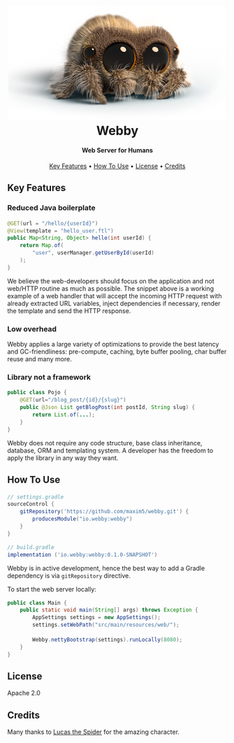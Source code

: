 <h1 align="center">
  <br>
  <img src="https://raw.githubusercontent.com/maxim5/webby/readme/doc/spider-lucas.png" alt="Webby" width="500">
  <br>
  Webby
  <br>
</h1>

<h4 align="center">Web Server for Humans</h4>

[comment]: <> (<p align="center">)

[comment]: <> (  <a href="https://badge.fury.io/js/electron-markdownify">)

[comment]: <> (    <img src="https://badge.fury.io/js/electron-markdownify.svg")

[comment]: <> (         alt="Gitter">)

[comment]: <> (  </a>)

[comment]: <> (  <a href="https://gitter.im/amitmerchant1990/electron-markdownify"><img src="https://badges.gitter.im/amitmerchant1990/electron-markdownify.svg"></a>)

[comment]: <> (  <a href="https://saythanks.io/to/bullredeyes@gmail.com">)

[comment]: <> (      <img src="https://img.shields.io/badge/SayThanks.io-%E2%98%BC-1EAEDB.svg">)

[comment]: <> (  </a>)

[comment]: <> (  <a href="https://www.paypal.me/AmitMerchant">)

[comment]: <> (    <img src="https://img.shields.io/badge/$-donate-ff69b4.svg?maxAge=2592000&amp;style=flat">)

[comment]: <> (  </a>)

[comment]: <> (</p>)

<p align="center">
  <a href="#key-features">Key Features</a> •
  <a href="#how-to-use">How To Use</a> •
  <a href="#license">License</a> •
  <a href="#credits">Credits</a>
</p>

[comment]: <> (![screenshot]&#40;https://raw.githubusercontent.com/amitmerchant1990/electron-markdownify/master/app/img/markdownify.gif&#41;)

## Key Features

### Reduced Java boilerplate

```java
@GET(url = "/hello/{userId}")
@View(template = "hello_user.ftl")
public Map<String, Object> hello(int userId) {
    return Map.of(
        "user", userManager.getUserById(userId)
    );
}
```

We believe the web-developers should focus on the application and not web/HTTP routine as much as possible.
The snippet above is a working example of a web handler that will accept the incoming HTTP request 
with already extracted URL variables, inject dependencies if necessary, render the template and send the HTTP response.

### Low overhead 

Webby applies a large variety of optimizations to provide the best latency and GC-friendliness: pre-compute, caching,
byte buffer pooling, char buffer reuse and many more.

### Library not a framework

```java
public class Pojo {
    @GET(url="/blog_post/{id}/{slug}")
    public @Json List getBlogPost(int postId, String slug) {
        return List.of(...);
    }
}
```

Webby does not require any code structure, base class inheritance, database, ORM and templating system.
A developer has the freedom to apply the library in any way they want.

## How To Use

```groovy
// settings.gradle
sourceControl {
    gitRepository('https://github.com/maxim5/webby.git') {
        producesModule("io.webby:webby")
    }
}
```

```groovy
// build.gradle
implementation ('io.webby:webby:0.1.0-SNAPSHOT')
```

Webby is in active development, hence the best way to add a Gradle dependency is via `gitRepository` directive.


To start the web server locally:

```java
public class Main {
    public static void main(String[] args) throws Exception {
        AppSettings settings = new AppSettings();
        settings.setWebPath("src/main/resources/web/");

        Webby.nettyBootstrap(settings).runLocally(8080);
    }
}
```

## License

Apache 2.0


## Credits

Many thanks to [Lucas the Spider](https://www.youtube.com/channel/UCNqRS1gSJFMNPVwye1gyI_g) for the amazing character.
